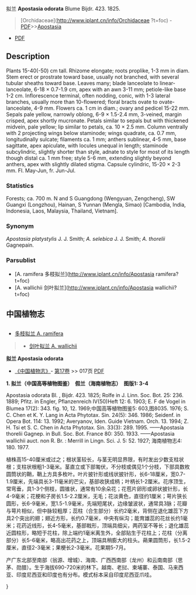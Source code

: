 拟兰 **Apostasia odorata** Blume Bijdr. 423. 1825.

> [Orchidaceae](http://www.iplant.cn/info/Orchidaceae ?t=foc) - [PDF](http://iplant.cn/foc/pdf/Orchidaceae.pdf)>>[Apostasia](http://www.iplant.cn/info/Apostasia?t=foc)

 - [PDF](http://www.iplant.cn/foc/pdf/Apostasia.pdf)

## Description

Plants 15-40(-50) cm tall. Rhizome elongate; roots proplike, 1-3 mm in diam. Stem erect or prostrate toward base, usually not branched, with several tubular sheaths toward base. Leaves many; blade lanceolate to linear-lanceolate, 6-18 × 0.7-1.9 cm, apex with an awn 3-11 mm; petiole-like base 1-2 cm. Inflorescence terminal, often nodding, conic, with 1-3 lateral branches, usually more than 10-flowered; floral bracts ovate to ovate-lanceolate, 4-9 mm. Flowers ca. 1 cm in diam.; ovary and pedicel 15-22 mm. Sepals pale yellow, narrowly oblong, 6-9 × 1.5-2.4 mm, 3-veined, margin crisped, apex shortly mucronate. Petals similar to sepals but with thickened midvein, pale yellow; lip similar to petals, ca. 10 × 2.5 mm. Column ventrally with 2 projecting wings below staminode; wings quadrate, ca. 0.7 mm, longitudinally sulcate; filaments ca. 1 mm; anthers sublinear, 4-5 mm, base sagittate, apex apiculate, with locules unequal in length; staminode subcylindric, slightly shorter than style, adnate to style for most of its length though distal ca. 1 mm free; style 5-6 mm, extending slightly beyond anthers, apex with slightly dilated stigma. Capsule cylindric, 15-20 × 2-3 mm. Fl. May-Jun, fr. Jun-Jul.

### Statistics
Forests; ca. 700 m. N and S Guangdong (Wengyuan, Zengcheng), SW Guangxi (Longzhou), Hainan, S Yunnan (Mengla, Simao) [Cambodia, India, Indonesia, Laos, Malaysia, Thailand, Vietnam].

### Synonym
*Apostasia platystylis* J. J. Smith; *A. selebica* J. J. Smith; *A. thorelii* Gagnepain.

### Parsublist

* [A.  ramifera  多枝拟兰](http://www.iplant.cn/info/Apostasia ramifera?t=foc)
* [A.  wallichii  剑叶拟兰](http://www.iplant.cn/info/Apostasia wallichii?t=foc)

## 中国植物志

## 
* [多枝拟兰  A.  ramifera](Apostasia-ramifera-多枝拟兰.md)
> * [剑叶拟兰  A.  wallichii](Apostasia-wallichii-剑叶拟兰.md)

**拟兰 Apostasia odorata**

* [《中国植物志》](http://www.iplant.cn/frps)- [第17卷](http://www.iplant.cn/frps/vol/17) >> 017页 [PDF](http://www.iplant.cn/frps/pdf/17/017.pdf)

**1. 拟兰（中国高等植物图鉴）　假兰（海南植物志）　图版1: 3-4**

Apostasia odorata Bl. , Bijdr. 423. 1825; Rolfe in J. Linn. Soc. Bot. 25: 236. 1889; Pfitz. in Engler, Pflanzenreich IV(50)Heft 12: 6. 1903; E. F de Vogel in Blumea 17(2): 343. fig. 10, 12. 1969;中国高等植物图鉴5: 603,图8035. 1976; S. C. Chen et K. Y. Lang in Acta Phytotax. Sin. 24(5): 346. 1986; Seidenf. in Opera Bot. 114: 13. 1992; Averyanov, Iden. Guide Vietnam. Orch. 13. 1994; Z. H. Tsi et S. C. Chen in Acta Phytotax. Sin. 33(3): 289. 1995. ——Apostasia thorelii Gagnep. in Bull. Soc. Bot. France 80: 350. 1933. ——Apostasia wallichii auct. non R. Br. : Merrill in Lingn. Sci. J. 5: 52. 1927; 海南植物志4: 180. 1977.

植株高15-40厘米或过之；根状茎较长，与茎无明显界限，有时发出少数支柱状根；支柱状根粗1-3毫米。茎直立或下部匍伏，不分枝或偶见1个分枝，下部具数枚圆筒状的鞘，鞘上方具多枚叶。叶片披针形或线状披针形，长6-18厘米，宽0.7-1.9厘米，先端具长3-11毫米的芒尖，基部收狭成柄；叶柄长1-2厘米。花序顶生，常弯垂，具1-3个侧枝，圆锥状，通常有10余朵花；花苞片卵形或卵状披针形，长4-9毫米；花梗和子房长1.5-2.2厘米，无毛；花淡黄色，直径约1厘米；萼片狭长圆形，长6-9毫米，宽1.5-1.9毫米，先端短尾状，边缘皱波状，通常具3脉；花瓣与萼片相似，但中脉较粗厚；蕊柱（合生部分）长约2毫米，背侧在退化雄蕊下方具2个突出的翅；翅近方形，长约0.7毫米，中央有纵沟；能育雄蕊的花丝长约1毫米；花药近线形，长4-5毫米，基部戟形，顶端具细尖，两药室不等长；退化雄蕊近圆柱形，略短于花柱，除上端约1毫米离生外，全部贴生于花柱上；花柱（分离部分）长5-6毫米，略高出花药之上，顶端具稍膨大的柱头。蒴果圆筒形，长1.5-2厘米，直径2-3毫米；果梗长2-3毫米。花果期5-7月。

产广东北部至南部（翁源、增城）、海南、广西西南部（龙州）和云南南部（思茅、勋腊）。生于海拔690-720米的林下。越南、老挝、柬埔寨、泰国、马来西亚、印度尼西亚和印度也有分布。模式标本采自印度尼西亚爪哇。

}